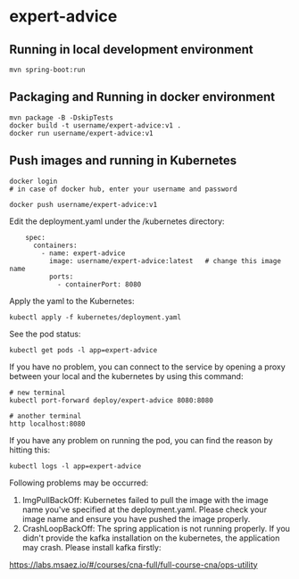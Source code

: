 # expert-advice

## Running in local development environment

```
mvn spring-boot:run
```

## Packaging and Running in docker environment

```
mvn package -B -DskipTests
docker build -t username/expert-advice:v1 .
docker run username/expert-advice:v1
```

## Push images and running in Kubernetes

```
docker login 
# in case of docker hub, enter your username and password

docker push username/expert-advice:v1
```

Edit the deployment.yaml under the /kubernetes directory:
```
    spec:
      containers:
        - name: expert-advice
          image: username/expert-advice:latest   # change this image name
          ports:
            - containerPort: 8080

```

Apply the yaml to the Kubernetes:
```
kubectl apply -f kubernetes/deployment.yaml
```

See the pod status:
```
kubectl get pods -l app=expert-advice
```

If you have no problem, you can connect to the service by opening a proxy between your local and the kubernetes by using this command:
```
# new terminal
kubectl port-forward deploy/expert-advice 8080:8080

# another terminal
http localhost:8080
```

If you have any problem on running the pod, you can find the reason by hitting this:
```
kubectl logs -l app=expert-advice
```

Following problems may be occurred:

1. ImgPullBackOff:  Kubernetes failed to pull the image with the image name you've specified at the deployment.yaml. Please check your image name and ensure you have pushed the image properly.
1. CrashLoopBackOff: The spring application is not running properly. If you didn't provide the kafka installation on the kubernetes, the application may crash. Please install kafka firstly:

https://labs.msaez.io/#/courses/cna-full/full-course-cna/ops-utility


